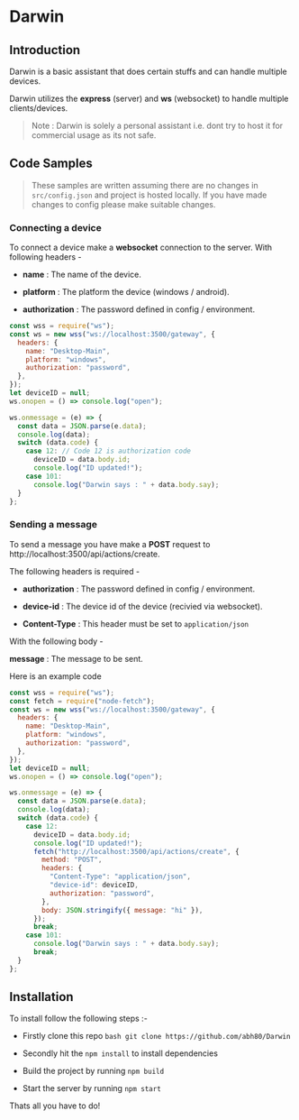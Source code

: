 # Darwin

## Introduction

Darwin is a basic assistant that does certain stuffs and can handle multiple devices.

Darwin utilizes the **express** (server) and **ws** (websocket) to handle multiple clients/devices.

> Note : Darwin is solely a personal assistant i.e. dont try to host it for commercial usage as its not safe.

## Code Samples

> These samples are written assuming there are no changes in `src/config.json` and project is hosted locally.
> If you have made changes to config please make suitable changes.

### Connecting a device

To connect a device make a **websocket** connection to the server.
With following headers -

- **name** : The name of the device.

- **platform** : The platform the device (windows / android).

- **authorization** : The password defined in config / environment.

```js
const wss = require("ws");
const ws = new wss("ws://localhost:3500/gateway", {
  headers: {
    name: "Desktop-Main",
    platform: "windows",
    authorization: "password",
  },
});
let deviceID = null;
ws.onopen = () => console.log("open");

ws.onmessage = (e) => {
  const data = JSON.parse(e.data);
  console.log(data);
  switch (data.code) {
    case 12: // Code 12 is authorization code
      deviceID = data.body.id;
      console.log("ID updated!");
    case 101:
      console.log("Darwin says : " + data.body.say);
  }
};
```

### Sending a message

To send a message you have make a **POST** request to http://localhost:3500/api/actions/create.

The following headers is required -

- **authorization** : The password defined in config / environment.

- **device-id** : The device id of the device (recivied via websocket).

- **Content-Type** : This header must be set to `application/json`

With the following body -

**message** : The message to be sent.

Here is an example code

```js
const wss = require("ws");
const fetch = require("node-fetch");
const ws = new wss("ws://localhost:3500/gateway", {
  headers: {
    name: "Desktop-Main",
    platform: "windows",
    authorization: "password",
  },
});
let deviceID = null;
ws.onopen = () => console.log("open");

ws.onmessage = (e) => {
  const data = JSON.parse(e.data);
  console.log(data);
  switch (data.code) {
    case 12:
      deviceID = data.body.id;
      console.log("ID updated!");
      fetch("http://localhost:3500/api/actions/create", {
        method: "POST",
        headers: {
          "Content-Type": "application/json",
          "device-id": deviceID,
          authorization: "password",
        },
        body: JSON.stringify({ message: "hi" }),
      });
      break;
    case 101:
      console.log("Darwin says : " + data.body.say);
      break;
  }
};
```

## Installation

To install follow the following steps :-

- Firstly clone this repo `bash git clone https://github.com/abh80/Darwin`

- Secondly hit the `npm install` to install dependencies

- Build the project by running `npm build`

- Start the server by running `npm start`

Thats all you have to do!
